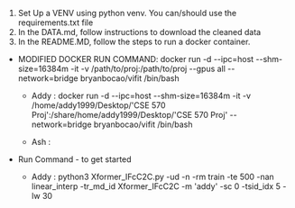 1. Set Up a VENV using python venv. You can/should use the requirements.txt file
2. In the DATA.md, follow instructions to download the cleaned data
3. In the README.MD, follow the steps to run a docker container.

* MODIFIED DOCKER RUN COMMAND:
docker run -d --ipc=host --shm-size=16384m -it -v /path/to/proj:/path/to/proj --gpus all --network=bridge bryanbocao/vifit /bin/bash
    - Addy  : docker run -d --ipc=host --shm-size=16384m -it -v /home/addy1999/Desktop/'CSE 570 Proj':/share/home/addy1999/Desktop/'CSE 570 Proj' --network=bridge bryanbocao/vifit /bin/bash

    - Ash   :

* Run Command - to get started 
    - Addy  :     python3 Xformer_IFcC2C.py -ud -n -rm train -te 500 -nan linear_interp -tr_md_id Xformer_IFcC2C -m 'addy' -sc 0 -tsid_idx 5 -lw 30
